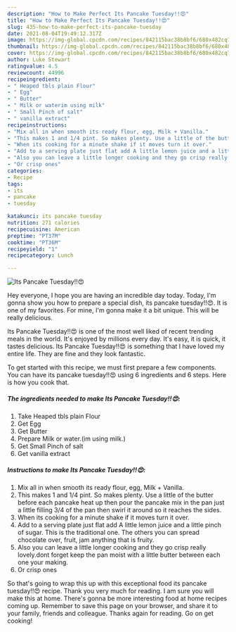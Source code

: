 ```yaml
---
description: "How to Make Perfect Its Pancake Tuesday!!😍"
title: "How to Make Perfect Its Pancake Tuesday!!😍"
slug: 435-how-to-make-perfect-its-pancake-tuesday
date: 2021-08-04T19:49:12.317Z
image: https://img-global.cpcdn.com/recipes/842115bac38b8bf6/680x482cq70/its-pancake-tuesday-recipe-main-photo.jpg
thumbnail: https://img-global.cpcdn.com/recipes/842115bac38b8bf6/680x482cq70/its-pancake-tuesday-recipe-main-photo.jpg
cover: https://img-global.cpcdn.com/recipes/842115bac38b8bf6/680x482cq70/its-pancake-tuesday-recipe-main-photo.jpg
author: Luke Stewart
ratingvalue: 4.5
reviewcount: 44996
recipeingredient:
- " Heaped tbls plain Flour"
- " Egg"
- " Butter"
- " Milk or waterim using milk"
- " Small Pinch of salt"
- " vanilla extract"
recipeinstructions:
- "Mix all in when smooth its ready flour, egg, Milk + Vanilla."
- "This makes 1 and 1/4 pint. So makes plenty. Use a little of the butter before each pancake heat up then pour the pancake mix in the pan just a little filling 3/4 of the pan then swirl it around so it reaches the sides."
- "When its cooking for a minute shake if it moves turn it over."
- "Add to a serving plate just flat add A little lemon juice and a little pinch of sugar. This is the traditional one. The others you can spread chocolate over, fruit, jam anything that is fruity."
- "Also you can leave a little longer cooking and they go crisp really lovely.dont forget keep the pan moist with a little butter between each one your making."
- "Or crisp ones"
categories:
- Recipe
tags:
- its
- pancake
- tuesday

katakunci: its pancake tuesday 
nutrition: 271 calories
recipecuisine: American
preptime: "PT37M"
cooktime: "PT36M"
recipeyield: "1"
recipecategory: Lunch

---
```



![Its Pancake Tuesday!!😍](https://img-global.cpcdn.com/recipes/842115bac38b8bf6/680x482cq70/its-pancake-tuesday-recipe-main-photo.jpg)

Hey everyone, I hope you are having an incredible day today. Today, I'm gonna show you how to prepare a special dish, its pancake tuesday!!😍. It is one of my favorites. For mine, I'm gonna make it a bit unique. This will be really delicious.

Its Pancake Tuesday!!😍 is one of the most well liked of recent trending meals in the world. It's enjoyed by millions every day. It's easy, it is quick, it tastes delicious. Its Pancake Tuesday!!😍 is something that I have loved my entire life. They are fine and they look fantastic.




To get started with this recipe, we must first prepare a few components. You can have its pancake tuesday!!😍 using 6 ingredients and 6 steps. Here is how you cook that.

<!--inarticleads1-->

##### The ingredients needed to make Its Pancake Tuesday!!😍:

1. Take  Heaped tbls plain Flour
1. Get  Egg
1. Get  Butter
1. Prepare  Milk or water.(im using milk.)
1. Get  Small Pinch of salt
1. Get  vanilla extract




<!--inarticleads2-->

##### Instructions to make Its Pancake Tuesday!!😍:

1. Mix all in when smooth its ready flour, egg, Milk + Vanilla.
1. This makes 1 and 1/4 pint. So makes plenty. Use a little of the butter before each pancake heat up then pour the pancake mix in the pan just a little filling 3/4 of the pan then swirl it around so it reaches the sides.
1. When its cooking for a minute shake if it moves turn it over.
1. Add to a serving plate just flat add A little lemon juice and a little pinch of sugar. This is the traditional one. The others you can spread chocolate over, fruit, jam anything that is fruity.
1. Also you can leave a little longer cooking and they go crisp really lovely.dont forget keep the pan moist with a little butter between each one your making.
1. Or crisp ones




So that's going to wrap this up with this exceptional food its pancake tuesday!!😍 recipe. Thank you very much for reading. I am sure you will make this at home. There's gonna be more interesting food at home recipes coming up. Remember to save this page on your browser, and share it to your family, friends and colleague. Thanks again for reading. Go on get cooking!
